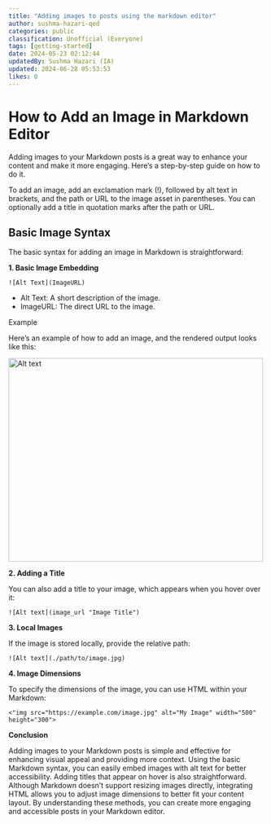 ```yaml
---
title: "Adding images to posts using the markdown editor"
author: sushma-hazari-qed
categories: public
classification: Unofficial (Everyone)
tags: [getting-started]
date: 2024-05-23 02:12:44 
updatedBy: Sushma Hazari (IA)
updated: 2024-06-28 05:53:53 
likes: 0
---
```


# How to Add an Image in Markdown Editor

Adding images to your Markdown posts is a great way to enhance your content and make it more engaging. Here’s a step-by-step guide on how to do it.

To add an image, add an exclamation mark (!), followed by alt text in brackets, and the path or URL to the image asset in parentheses. You can optionally add a title in quotation marks after the path or URL.

## Basic Image Syntax

The basic syntax for adding an image in Markdown is straightforward:

**1. Basic Image Embedding**

```
![Alt Text](ImageURL)
```

* Alt Text: A short description of the image.
* ImageURL: The direct URL to the image.

Example

Here’s an example of how to add an image, and the rendered output looks like this:

<img src="https://sadevportal3.blob.core.windows.net/root/img-qa-ops.png" alt="Alt text" width="500" height="400">

**2. Adding a Title**

You can also add a title to your image, which appears when you hover over it:

```
![Alt text](image_url "Image Title")
```

**3. Local Images**

If the image is stored locally, provide the relative path:

```
![Alt text](./path/to/image.jpg)
```

**4. Image Dimensions**

To specify the dimensions of the image, you can use HTML within your Markdown:

```
<"img src="https://example.com/image.jpg" alt="My Image" width="500" height="300">
```

**Conclusion**

Adding images to your Markdown posts is simple and effective for enhancing visual appeal and providing more context. Using the basic Markdown syntax, you can easily embed images with alt text for better accessibility. Adding titles that appear on hover is also straightforward. Although Markdown doesn’t support resizing images directly, integrating HTML allows you to adjust image dimensions to better fit your content layout. By understanding these methods, you can create more engaging and accessible posts in your Markdown editor.
